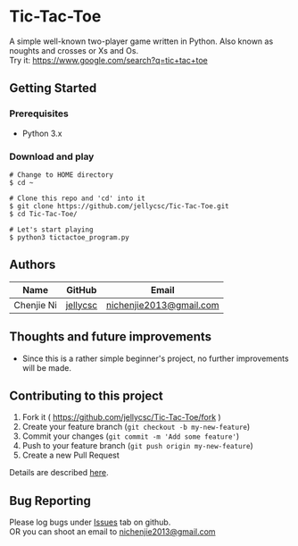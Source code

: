 # Tic-Tac-Toe
A simple well-known two-player game written in Python. Also known as noughts and crosses or Xs and Os.  
Try it: https://www.google.com/search?q=tic+tac+toe

## Getting Started

### Prerequisites

* Python 3.x

### Download and play
```
# Change to HOME directory
$ cd ~

# Clone this repo and 'cd' into it
$ git clone https://github.com/jellycsc/Tic-Tac-Toe.git
$ cd Tic-Tac-Toe/

# Let's start playing
$ python3 tictactoe_program.py
```
## Authors

| Name             | GitHub                                     | Email
| ---------------- | ------------------------------------------ | -------------------------
| Chenjie Ni       | [jellycsc](https://github.com/jellycsc)    | nichenjie2013@gmail.com

## Thoughts and future improvements 

* Since this is a rather simple beginner's project, no further improvements will be made.

## Contributing to this project

1. Fork it ( https://github.com/jellycsc/Tic-Tac-Toe/fork )
2. Create your feature branch (`git checkout -b my-new-feature`)
3. Commit your changes (`git commit -m 'Add some feature'`)
4. Push to your feature branch (`git push origin my-new-feature`)
5. Create a new Pull Request

Details are described [here](https://git-scm.com/book/en/v2/GitHub-Contributing-to-a-Project).

## Bug Reporting
Please log bugs under [Issues](https://github.com/jellycsc/Tic-Tac-Toe/issues) tab on github.  
OR you can shoot an email to <nichenjie2013@gmail.com>
